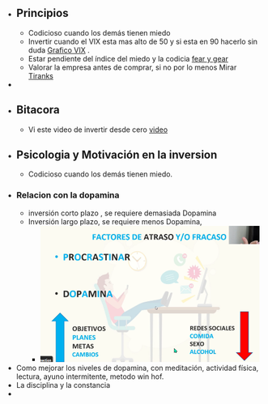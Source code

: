 - ## Principios
	- Codicioso cuando los demás tienen miedo
	- Invertir cuando el VIX esta mas alto de 50 y si esta en 90 hacerlo sin duda [Grafico VIX](https://es.tradingview.com/chart/y3tY2X4B/) .
	- Estar pendiente del índice del miedo y la codicia [fear y gear](https://money.cnn.com/data/fear-and-greed/)
	- Valorar la empresa antes de comprar, si no por lo menos Mirar [Tiranks](https://www.tipranks.com)
-
- ## Bitacora
	- Vi este video de invertir desde cero [video](https://youtu.be/NWgZHNpI25Y)
- ## Psicologia y Motivación en la inversion
	- Codicioso cuando los demás tienen miedo.
- ### Relacion con la dopamina
	- inversión corto plazo , se requiere demasiada Dopamina
	- Inversión largo plazo, se requiere menos Dopamina,
		- ![image.png](../assets/image_1643545902437_0.png)
- Como mejorar los niveles de dopamina, con meditación, actividad física, lectura, ayuno intermitente, metodo win hof.
- La disciplina y la constancia
-